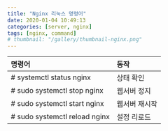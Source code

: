 ```yaml
---
title: "Nginx 리눅스 명령어"
date: 2020-01-04 10:49:13
categories: [server, nginx]
tags: [nginx, command]
# thumbnail: "/gallery/thumbnail-nginx.png"
---
```


| 명령어 | 동작 |
|:---|:---|
| # systemctl status nginx | 상태 확인 |
| # sudo systemctl stop nginx | 웹서버 정지 |
| # sudo systemctl start nginx | 웹서버 재시작 |
| # sudo systemctl reload nginx | 설정 리로드 |

